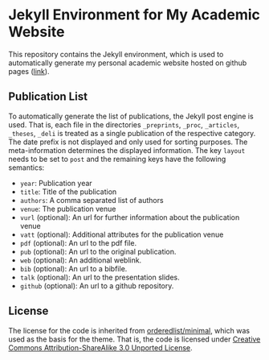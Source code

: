 # Jekyll Environment for My Academic Website

This repository contains the Jekyll environment, which is used to automatically generate my personal academic website hosted on github pages ([link](http://derlerd.github.io)).

## Publication List

To automatically generate the list of publications, the Jekyll post engine is used. That is, each file in the directories `_preprints`, `_proc`, `_articles`, `_theses`, `_deli` is treated as a single publication of the respective category. The date prefix is not displayed and only used for sorting purposes. The meta-information determines the displayed information. The key `layout` needs to be set to `post` and the remaining keys have the following semantics:
  * `year`: Publication year
  * `title`: Title of the publication
  * `authors`: A comma separated list of authors
  * `venue`: The publication venue
  * `vurl` (optional): An url for further information about the publication venue
  * `vatt` (optional): Additional attributes for the publication venue
  * `pdf` (optional): An url to the pdf file.
  * `pub` (optional): An url to the original publication.
  * `web` (optional): An additional weblink.
  * `bib` (optional): An url to a bibfile.
  * `talk` (optional): An url to the presentation slides.
  * `github` (optional): An url to a github repository. 

## License

The license for the code is inherited from [orderedlist/minimal](https://github.com/orderedlist/minimal), which was used as the basis for the theme. That is, the code is licensed under [Creative Commons Attribution-ShareAlike 3.0 Unported License](http://creativecommons.org/licenses/by-sa/3.0/).
